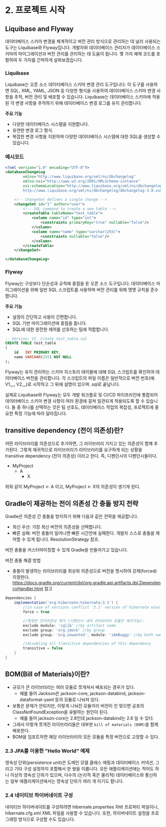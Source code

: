 # 2. 프로젝트 시작

## Liquibase and Flyway

데이터베이스 스키마 변경을 체계적이고 버전 관리 방식으로 관리하는 데 널리 사용되는 도구는 Liquibase와 Flyway입니다. 개발자와 데이터베이스 관리자가 데이터베이스 스키마의 마이그레이션과 버전 관리를
관리하는 데 도움이 됩니다. 몇 가지 예제 코드를 포함하여 두 가지를 간략하게 살펴보겠습니다.

### Liquibase

Liquibase는 오픈 소스 데이터베이스 스키마 변경 관리 도구입니다. 이 도구를 사용하면 SQL, XML, YAML, JSON 등 다양한 형식을 사용하여 데이터베이스 스키마 변경 사항을 추적, 버전 관리 및
배포할 수 있습니다. Liquibase는 데이터베이스 스키마에 적용된 각 변경 사항을 추적하기 위해 데이터베이스 변경 로그를 유지 관리합니다.

**주요 기능**

* 다양한 데이터베이스 시스템을 지원합니다.
* 유연한 변경 로그 형식.
* 복잡한 변경 사항을 지원하며 다양한 데이터베이스 시스템에 대한 SQL을 생성할 수 있습니다.

### 예시코드

```xml
<?xml version="1.0" encoding="UTF-8"?>
<databaseChangeLog
        xmlns="http://www.liquibase.org/xml/ns/dbchangelog"
        xmlns:xsi="http://www.w3.org/2001/XMLSchema-instance"
        xsi:schemaLocation="http://www.liquibase.org/xml/ns/dbchangelog
        http://www.liquibase.org/xml/ns/dbchangelog/dbchangelog-3.8.xsd">

    <!-- ChangeSet defines a single change -->
    <changeSet id="1" author="user">
        <!-- SQL command to create a new table -->
        <createTable tableName="test_table">
            <column name="id" type="int">
                <constraints primaryKey="true" nullable="false"/>
            </column>
            <column name="name" type="varchar(255)">
                <constraints nullable="false"/>
            </column>
        </createTable>
    </changeSet>

</databaseChangeLog>
```

### Flyway

Flyway는 구성보다 단순성과 규칙에 중점을 둔 오픈 소스 도구입니다. 데이터베이스 마이그레이션을 위해 일반 SQL 스크립트를 사용하며 버전 관리를 위해 명명 규칙을 준수합니다.

**주요 기능**

* 설정이 간단하고 사용이 간편합니다.
* SQL 기반 마이그레이션에 중점을 둡니다.
* SQL에 대한 완전한 제어를 선호하는 팀에 적합합니다.

```sql
-- Version: V1__Create_test_table.sql
CREATE TABLE test_table
(
    id   INT PRIMARY KEY,
    name VARCHAR(255) NOT NULL
);
```

Flyway는 유지 관리하는 스키마 히스토리 테이블에 대해 SQL 스크립트를 확인하여 데이터베이스 버전을 관리합니다. 각 스크립트의 파일 이름은 일반적으로 버전 번호(예: V1__, V2__)로 시작하고 그 뒤에
설명이 있으며 .sql로 끝납니다.

실제로 Liquibase와 Flyway는 모두 개발 워크플로 및 CI/CD 파이프라인에 통합되어 데이터베이스 스키마 변경 사항이 여러 환경에 걸쳐 일관되게 적용되도록 할 수 있습니다. 둘 중 하나를 선택하는 것은 팀
선호도, 데이터베이스 작업의 복잡성, 프로젝트에 중요한 특정 기능에 따라 달라집니다.

## transitive dependency (전이 의존성)란?

어떤 라이브러리를 의존성으로 추가하면, 그 라이브러리 가지고 있는 의존성이 함께 추가된다.
그렇게 재귀적으로 라이브러리가 라이브러리를 요구하게 되는 상황을 transitive dependency (전이 의존성) 이라고 한다.
즉, 디펜던시의 디펜던시들이다.

* MyProject
    * A
        * X

위와 같이 MyProject <- A 이고, MyProject <- X의 의존성이 생기게 된다.

## Gradle이 제공하는 전이 의존성 간 충돌 방지 전략

Gradle은 의존성 간 충돌을 방지하기 위해 다음과 같은 전략을 제공합니다.

* 최신 우선: 가장 최신 버전의 의존성을 선택합니다.
* 빠른 실패: 버전 충돌이 일어나면 빠른 시간안에 실패한다. 개발자 스스로 충돌을 제어할 수 있게 됩니다. ResolutionStrategy 참조.

버전 충돌을 커스터마이징할 수 있게 Gradle을 만들어가고 있습니다.

버전 충돌 해결 방법

* 충돌이 발생하는 라이브러리를 최상위 의존성으로 버전을 명시하여 강제(forced)
  지정한다. https://docs.gradle.org/current/dsl/org.gradle.api.artifacts.dsl.DependencyHandler.html 참고

```groovy
dependencies {
    implementation('org.hibernate:hibernate:3.1') {
        //in case of versions conflict '3.1' version of hibernate wins:
        force = true

        //특정한 전이의존성 제거 (디펜던시 내의 라이브러리 모듈만 제거가능):
        exclude module: 'cglib' //by artifact name
        exclude group: 'org.jmock' //by group
        exclude group: 'org.unwanted', module: 'iAmBuggy' //by both name and group

        //disabling all transitive dependencies of this dependency
        transitive = false
    }
}
```

## BOM(Bill of Materials)이란?
* 규모가 큰 라이브러리는 여러 모듈로 쪼개져서 배포되는 경우가 있다.
  * 예를 들어 Jackson은 jackson-core, jackson-databind, jackson-dataformat-yaml 등의 모듈로 나눠져 있다.
* 보통은 문제가 안되지만, 이렇게 나눠진 모듈끼리 버전이 안 맞으면 공포의 ClassNotFoundException을 유발하는 원인이 된다.
  * 예를 들어 jackson-core는 2.8인데 jackson-databind는 2.6 일 수 있다.
* 그래서 이렇게 쪼개진 라이브러리들은 대부분 `bill of materials (BOM)`을 함께 배포한다.
* BOM을 임포트하면 해당 라이브러리의 모든 모듈을 특정 버전으로 고정할 수 있다.

### 2.3 JPA를 이용한 "Hello World" 예제

영속성 단위(persistence unit)은 도메인 모델 클래스 매핑과 데이터베이스 커넥션, 그리고 기타 구성 설정까지 포함해서 한 쌍을 이룹니다.
모든 애플리케이션에는 적어도 하나 이상의 영속성 단위가 있으며, 다수의 (논리적 혹은 물리적) 데이터베이스와 통신하는 일부 애플리케이션에서는 영속성 단위가 여러 개 이기도 합니다.

### 2.4 네이티브 하이버네이트 구성

네이티브 하이버네이트를 구성하려면 hibernate.properties 자바 프로퍼티 파일이나,
hibernate.cfg.xml XML 파일을 사용할 수 있습니다. 또한, 하이버네이트 설정을 프로그래밍 방식으로 구성할 수도 있습니다.

